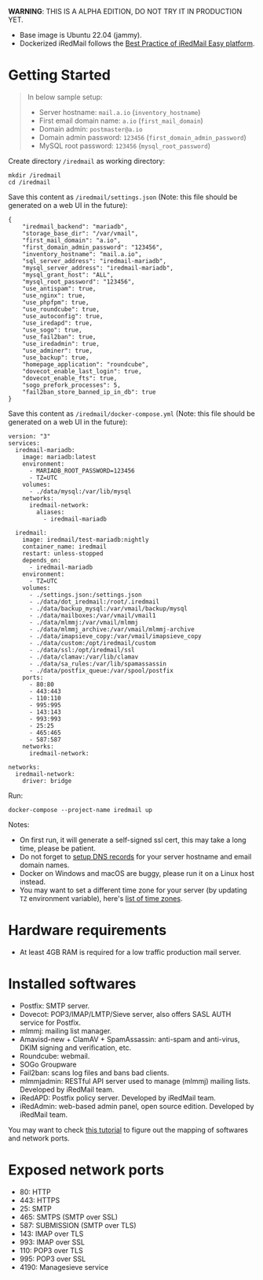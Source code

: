 __WARNING__: THIS IS A ALPHA EDITION, DO NOT TRY IT IN PRODUCTION YET.

- Base image is Ubuntu 22.04 (jammy).
- Dockerized iRedMail follows the [Best Practice of iRedMail Easy platform](https://docs.iredmail.org/iredmail-easy.best.practice.html).

# Getting Started

> In below sample setup:
>
> - Server hostname: `mail.a.io` (`inventory_hostname`)
> - First email domain name: `a.io` (`first_mail_domain`)
> - Domain admin: `postmaster@a.io`
> - Domain admin password: `123456` (`first_domain_admin_password`)
> - MySQL root password: `123456` (`mysql_root_password`)

Create directory `/iredmail` as working directory:

```
mkdir /iredmail
cd /iredmail
```

Save this content as `/iredmail/settings.json` (Note: this file should be
generated on a web UI in the future):

```
{
    "iredmail_backend": "mariadb",
    "storage_base_dir": "/var/vmail",
    "first_mail_domain": "a.io",
    "first_domain_admin_password": "123456",
    "inventory_hostname": "mail.a.io",
    "sql_server_address": "iredmail-mariadb",
    "mysql_server_address": "iredmail-mariadb",
    "mysql_grant_host": "ALL",
    "mysql_root_password": "123456",
    "use_antispam": true,
    "use_nginx": true,
    "use_phpfpm": true,
    "use_roundcube": true,
    "use_autoconfig": true,
    "use_iredapd": true,
    "use_sogo": true,
    "use_fail2ban": true,
    "use_iredadmin": true,
    "use_adminer": true,
    "use_backup": true,
    "homepage_application": "roundcube",
    "dovecot_enable_last_login": true,
    "dovecot_enable_fts": true,
    "sogo_prefork_processes": 5,
    "fail2ban_store_banned_ip_in_db": true
}
```

Save this content as `/iredmail/docker-compose.yml` (Note: this file should be
generated on a web UI in the future):

```
version: "3"
services:
  iredmail-mariadb:
    image: mariadb:latest
    environment:
      - MARIADB_ROOT_PASSWORD=123456
      - TZ=UTC
    volumes:
      - ./data/mysql:/var/lib/mysql  
    networks:
      iredmail-network:
        aliases:
          - iredmail-mariadb

  iredmail:
    image: iredmail/test-mariadb:nightly
    container_name: iredmail
    restart: unless-stopped
    depends_on:
      - iredmail-mariadb
    environment:
      - TZ=UTC
    volumes:
      - ./settings.json:/settings.json
      - ./data/dot_iredmail:/root/.iredmail
      - ./data/backup_mysql:/var/vmail/backup/mysql
      - ./data/mailboxes:/var/vmail/vmail1
      - ./data/mlmmj:/var/vmail/mlmmj
      - ./data/mlmmj_archive:/var/vmail/mlmmj-archive
      - ./data/imapsieve_copy:/var/vmail/imapsieve_copy
      - ./data/custom:/opt/iredmail/custom
      - ./data/ssl:/opt/iredmail/ssl
      - ./data/clamav:/var/lib/clamav
      - ./data/sa_rules:/var/lib/spamassassin
      - ./data/postfix_queue:/var/spool/postfix
    ports:
      - 80:80
      - 443:443
      - 110:110
      - 995:995
      - 143:143
      - 993:993
      - 25:25
      - 465:465
      - 587:587
    networks:
      iredmail-network:  

networks:
  iredmail-network:
    driver: bridge
```

Run:

```
docker-compose --project-name iredmail up
```

Notes:

- On first run, it will generate a self-signed ssl cert, this may take a long
  time, please be patient.
- Do not forget to [setup DNS records](https://docs.iredmail.org/setup.dns.html)
  for your server hostname and email domain names.
- Docker on Windows and macOS are buggy, please run it on a Linux host instead.
- You may want to set a different time zone for your server (by updating `TZ`
  environment variable), here's
  [list of time zones](https://en.wikipedia.org/wiki/List_of_tz_database_time_zones).

# Hardware requirements

- At least 4GB RAM is required for a low traffic production mail server.

# Installed softwares

- Postfix: SMTP server.
- Dovecot: POP3/IMAP/LMTP/Sieve server, also offers SASL AUTH service for Postfix.
- mlmmj: mailing list manager.
- Amavisd-new + ClamAV + SpamAssassin: anti-spam and anti-virus, DKIM signing and verification, etc.
- Roundcube: webmail.
- SOGo Groupware
- Fail2ban: scans log files and bans bad clients.
- mlmmjadmin: RESTful API server used to manage (mlmmj) mailing lists. Developed by iRedMail team.
- iRedAPD: Postfix policy server. Developed by iRedMail team.
- iRedAdmin: web-based admin panel, open source edition. Developed by iRedMail team.

You may want to check [this tutorial](https://docs.iredmail.org/network.ports.html)
to figure out the mapping of softwares and network ports.

# Exposed network ports

- 80: HTTP
- 443: HTTPS
- 25: SMTP
- 465: SMTPS (SMTP over SSL)
- 587: SUBMISSION (SMTP over TLS)
- 143: IMAP over TLS
- 993: IMAP over SSL
- 110: POP3 over TLS
- 995: POP3 over SSL
- 4190: Managesieve service
